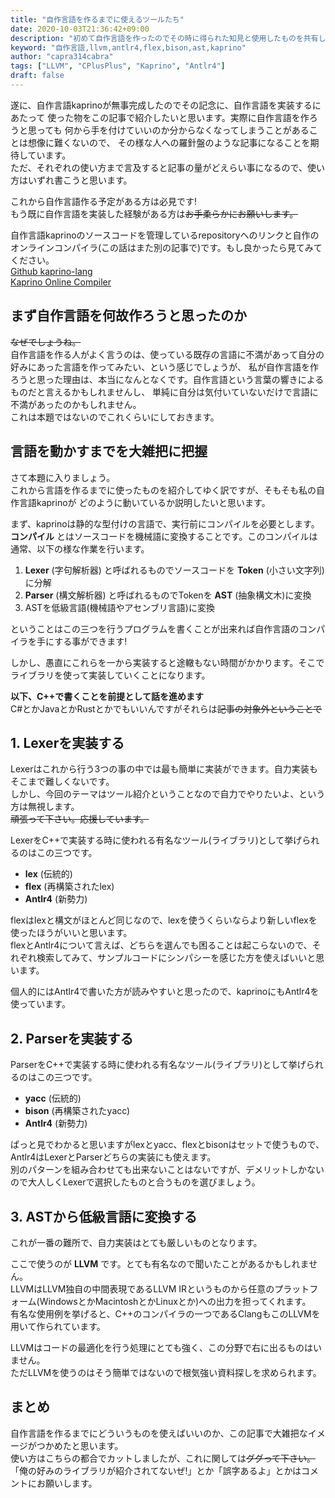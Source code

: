 ```yaml
---
title: "自作言語を作るまでに使えるツールたち"
date: 2020-10-03T21:36:42+09:00
description: "初めて自作言語を作ったのでその時に得られた知見と使用したものを共有したいと思います。"
keyword: "自作言語,llvm,antlr4,flex,bison,ast,kaprino"
author: "capra314cabra"
tags: ["LLVM", "CPlusPlus", "Kaprino", "Antlr4"]
draft: false
---
```


遂に、自作言語kaprinoが無事完成したのでその記念に、自作言語を実装するにあたって
使った物をこの記事で紹介したいと思います。実際に自作言語を作ろうと思っても
何から手を付けていいのか分からなくなってしまうことがあることは想像に難くないので、
その様な人への羅針盤のような記事になることを期待しています。  
ただ、それぞれの使い方まで言及すると記事の量がどえらい事になるので、使い方はいずれ書こうと思います。

これから自作言語作る予定がある方は必見です!  
もう既に自作言語を実装した経験がある方は~~お手柔らかにお願いします。~~

自作言語kaprinoのソースコードを管理しているrepositoryへのリンクと自作のオンラインコンパイラ(この話はまた別の記事で)です。もし良かったら見てみてください。  
[Github kaprino-lang](https://github.com/kaprino-lang/kaprino)  
[Kaprino Online Compiler](https://kaprino-lang.github.io/online/)

## まず自作言語を何故作ろうと思ったのか

~~なぜでしょうね。~~  
自作言語を作る人がよく言うのは、使っている既存の言語に不満があって自分の好みにあった言語を作ってみたい、という感じでしょうが、
私が自作言語を作ろうと思った理由は、本当になんとなくです。自作言語という言葉の響きによるものだと言えるかもしれませんし、
単純に自分は気付いていないだけで言語に不満があったのかもしれません。  
これは本題ではないのでこれくらいにしておきます。

## 言語を動かすまでを大雑把に把握

さて本題に入りましょう。  
これから言語を作るまでに使ったものを紹介してゆく訳ですが、そもそも私の自作言語kaprinoが
どのように動いているか説明したいと思います。

まず、kaprinoは静的な型付けの言語で、実行前にコンパイルを必要とします。  
__コンパイル__ とはソースコードを機械語に変換することです。このコンパイルは通常、以下の様な作業を行います。

1. __Lexer__ (字句解析器) と呼ばれるものでソースコードを __Token__ (小さい文字列)に分解
2. __Parser__ (構文解析器) と呼ばれるものでTokenを __AST__ (抽象構文木)に変換
3. ASTを低級言語(機械語やアセンブリ言語)に変換

ということはこの三つを行うプログラムを書くことが出来れば自作言語のコンパイラを手にする事ができます!

しかし、愚直にこれらを一から実装すると途轍もない時間がかかります。そこでライブラリを使って実装していくことになります。

__以下、C++で書くことを前提として話を進めます__  
C#とかJavaとかRustとかでもいいんですがそれらは~~記事の対象外ということで~~

## 1. Lexerを実装する

Lexerはこれから行う3つの事の中では最も簡単に実装ができます。自力実装もそこまで難しくないです。  
しかし、今回のテーマはツール紹介ということなので自力でやりたいよ、という方は無視します。  
~~頑張って下さい。応援しています。~~  

LexerをC++で実装する時に使われる有名なツール(ライブラリ)として挙げられるのはこの三つです。

- __lex__ (伝統的)
- __flex__ (再構築されたlex)
- __Antlr4__ (新勢力)

flexはlexと構文がほとんど同じなので、lexを使うくらいならより新しいflexを使ったほうがいいと思います。  
flexとAntlr4について言えば、どちらを選んでも困ることは起こらないので、それぞれ検索してみて、サンプルコードにシンパシーを感じた方を使えばいいと思います。

個人的にはAntlr4で書いた方が読みやすいと思ったので、kaprinoにもAntlr4を使っています。

## 2. Parserを実装する

ParserをC++で実装する時に使われる有名なツール(ライブラリ)として挙げられるのはこの三つです。

- __yacc__ (伝統的)
- __bison__ (再構築されたyacc)
- __Antlr4__ (新勢力)

ぱっと見でわかると思いますがlexとyacc、flexとbisonはセットで使うもので、Antlr4はLexerとParserどちらの実装にも使えます。  
別のパターンを組み合わせても出来ないことはないですが、デメリットしかないので大人しくLexerで選択したものと合うものを選びましょう。

## 3. ASTから低級言語に変換する

これが一番の難所で、自力実装はとても厳しいものとなります。

ここで使うのが __LLVM__ です。とても有名なので聞いたことがあるかもしれません。  
LLVMはLLVM独自の中間表現であるLLVM IRというものから任意のプラットフォーム(WindowsとかMacintoshとかLinuxとか)への出力を担ってくれます。  
有名な使用例を挙げると、C++のコンパイラの一つであるClangもこのLLVMを用いて作られています。

LLVMはコードの最適化を行う処理にとても強く、この分野で右に出るものはいません。  
ただLLVMを使うのはそう簡単ではないので根気強い資料探しを求められます。

## まとめ

自作言語を作るまでにどういうものを使えばいいのか、この記事で大雑把なイメージがつかめたと思います。  
使い方はこちらの都合でカットしましたが、これに関しては~~ググって下さい。~~  
「俺の好みのライブラリが紹介されてないぜ!」とか「誤字あるよ」とかはコメントにお願いします。
